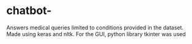 # chatbot-
Answers medical queries limited to conditions provided in the dataset. Made using keras and nltk. For the GUI, python library tkinter was used 
